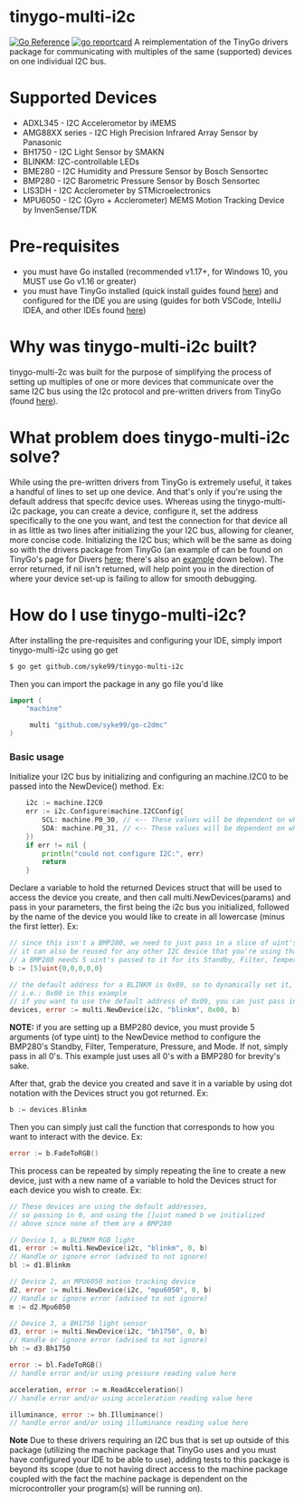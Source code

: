 # tinygo-multi-i2c
[![Go Reference](https://pkg.go.dev/badge/github.com/syke99/tinygo-multi-i2c.svg)](https://pkg.go.dev/github.com/syke99/tinygo-multi-i2c)
[![go reportcard](https://goreportcard.com/badge/github.com/syke99/tinygo-multi-i2c)](https://goreportcard.com/report/github.com/syke99/tinygo-multi-i2c)
A reimplementation of the TinyGo drivers package for communicating with multiples of the same (supported) devices on one individual I2C bus.

Supported Devices
====
- ADXL345 - I2C Accelerometor by iMEMS
- AMG88XX series - I2C High Precision Infrared Array Sensor  by Panasonic
- BH1750 - I2C Light Sensor by SMAKN
- BLINKM: I2C-controllable LEDs 
- BME280 - I2C Humidity and Pressure Sensor by Bosch Sensortec
- BMP280 - I2C Barometric Pressure Sensor by Bosch Sensortec
- LIS3DH - I2C Acclerometer by STMicroelectronics
- MPU6050 - I2C (Gyro + Acclerometer) MEMS Motion Tracking Device by InvenSense/TDK

Pre-requisites
====
- you must have Go installed (recommended v1.17+, for Windows 10, you MUST use Go v1.16 or greater)
- you must have TinyGo installed (quick install guides found [here](https://tinygo.org/getting-started/install/)) and configured for the IDE you are using (guides for both VSCode, IntelliJ IDEA, and other IDEs found [here](https://tinygo.org/docs/guides/ide-integration/))

Why was tinygo-multi-i2c built?
====
tinygo-multi-2c was built for the purpose of simplifying the process of setting up multiples of one or more devices that communicate over the same I2C bus using the I2c protocol and pre-written drivers from TinyGo (found [here](https://tinygo.org/docs/concepts/drivers/)).

What problem does tinygo-multi-i2c solve?
=====
While using the pre-written drivers from TinyGo is extremely useful, it takes a handful of lines to set up one device. And that's only if you're using the default address that specifc device uses. Whereas using the tinygo-multi-i2c package, you can create a device, configure it, set the address specifically to the one you want, and test the connection for that device all in as little as two lines after initializing the your I2C bus, allowing for cleaner, more concise code. Initializing the I2C bus; which will be the same as doing so with the drivers package from TinyGo (an example of can be found on TinyGo's page for Divers [here](https://tinygo.org/docs/concepts/drivers/); there's also an [example](https://github.com/syke99/tinygo-multi-i2c/blob/main/README.md#basic-usage) down below). The error returned, if nil isn't returned, will help point you in the direction of where your device set-up is failing to allow for smooth debugging.

How do I use tinygo-multi-i2c?
=====
After installing the pre-requisites and configuring your IDE, simply import tinygo-multi-i2c using go get

```bash
$ go get github.com/syke99/tinygo-multi-i2c
```

Then you can import the package in any go file you'd like

```go
import (
    "machine"

     multi "github.com/syke99/go-c2dmc"
)
```

### Basic usage

Initialize your I2C bus by initializing and configuring an machine.I2C0 to be passed into the NewDevice() method. Ex:

```go
    i2c := machine.I2C0
    err := i2c.Configure(machine.I2CConfig{
        SCL: machine.P0_30, // <-- These values will be dependent on what microcontroller you're using
        SDA: machine.P0_31, // <-- These values will be dependent on what microcontroller you're using
    })
    if err != nil {
        println("could not configure I2C:", err)
        return
    }
```

Declare a variable to hold the returned Devices struct that will be used to access the device you create, and then call multi.NewDevices(params) and pass in your parameters, the first being the i2c bus you initialized, followed by the name of the device you would like to create in all lowercase (minus the first letter). Ex:

```go
// since this isn't a BMP280, we need to just pass in a slice of uint's that are all 0
// it can also be reused for any other I2C device that you're using that isn't a BMP280
// a BMP280 needs 5 uint's passed to it for its Standby, Filter, Temperature, Pressure, and Mode.
b := [5]uint{0,0,0,0,0}

// the default address for a BLINKM is 0x09, so to dynamically set it, we pass in the address, 
// i.e.: 0x00 in this example
// if you want to use the default address of 0x09, you can just pass in a 0 as the address
devices, error := multi.NewDevice(i2c, "blinkm", 0x00, b)
```

**NOTE:** if you are setting up a BMP280 device, you must provide 5 arguments (of type uint) to the NewDevice method to configure the BMP280's Standby, Filter, Temperature, Pressure, and Mode. If not, simply pass in all 0's. This example just uses all 0's with a BMP280 for brevity's sake.

After that, grab the device you created and save it in a variable by using dot notation with the Devices struct you got returned. Ex:

```go
b := devices.Blinkm
```

Then you can simply just call the function that corresponds to how you want to interact with the device. Ex:

```go
error := b.FadeToRGB()
```

This process can be repeated by simply repeating the line to create a new device, just with a new name of a variable to hold the Devices struct for each device you wish to create. Ex:

```go
// These devices are using the default addresses, 
// so passing in 0, and using the []uint named b we initialized 
// above since none of them are a BMP280

// Device 1, a BLINKM RGB light
d1, error := multi.NewDevice(i2c, "blinkm", 0, b)
// Handle or ignore error (advised to not ignore)
bl := d1.Blinkm

// Device 2, an MPU6050 motion tracking device
d2, error := multi.NewDevice(i2c, "mpu6050", 0, b)
// Handle or ignore error (advised to not ignore)
m := d2.Mpu6050

// Device 3, a BH1750 light sensor
d3, error := multi.NewDevice(i2c, "bh1750", 0, b)
// Handle or ignore error (advised to not ignore)
bh := d3.Bh1750

error := bl.FadeToRGB()
// handle error and/or using pressure reading value here

acceleration, error := m.ReadAcceleration()
// handle error and/or using acceleration reading value here

illuminance, error := bh.Illuminance()
// handle error and/or using illuminance reading value here
```

**Note**
Due to these drivers requiring an I2C bus that is set up outside of this package (utilizing the machine package that TinyGo uses and you must have configured your IDE to
be able to use), adding tests to this package is beyond its scope (due to not having direct access to the machine package coupled with the fact the machine package is dependent on the microcontroller your program(s) will be running on).

